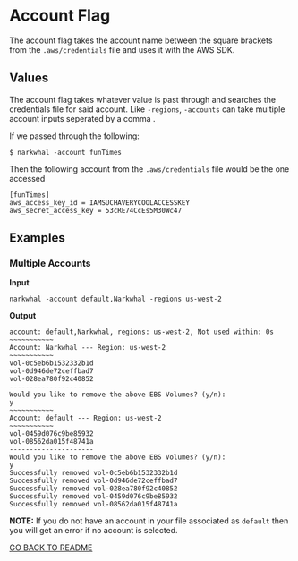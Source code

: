 # Account Flag

The account flag takes the account name between the square brackets from the `.aws/credentials` file and uses it with the AWS SDK.

## Values

The account flag takes whatever value is past through and searches the credentials file for said account. Like `-regions`, `-accounts` can take multiple account inputs seperated by a comma .

If we passed through the following:

```
$ narkwhal -account funTimes
```

Then the following account from the `.aws/credentials` file would be the one accessed

```
[funTimes]
aws_access_key_id = IAMSUCHAVERYCOOLACCESSKEY
aws_secret_access_key = 53cRE74CcEs5M30Wc47
```

## Examples

### Multiple Accounts

**Input**
```
narkwhal -account default,Narkwhal -regions us-west-2 
```

**Output**
```
account: default,Narkwhal, regions: us-west-2, Not used within: 0s
~~~~~~~~~~~
Account: Narkwhal --- Region: us-west-2
~~~~~~~~~~~
vol-0c5eb6b1532332b1d
vol-0d946de72ceffbad7
vol-028ea780f92c40852
---------------------
Would you like to remove the above EBS Volumes? (y/n):
y
~~~~~~~~~~~
Account: default --- Region: us-west-2
~~~~~~~~~~~
vol-0459d076c9be85932
vol-08562da015f48741a
---------------------
Would you like to remove the above EBS Volumes? (y/n):
y
Successfully removed vol-0c5eb6b1532332b1d
Successfully removed vol-0d946de72ceffbad7
Successfully removed vol-028ea780f92c40852
Successfully removed vol-0459d076c9be85932
Successfully removed vol-08562da015f48741a
```

**NOTE:** If you do not have an account in your file associated as `default` then you will get an error if no account is selected.

[GO BACK TO README](https://github.com/alexMcosta/narkwhal#flags)
